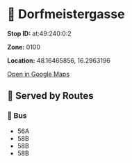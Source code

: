 # 🚉 Dorfmeistergasse


**Stop ID:** at:49:240:0:2

**Zone:** 0100

**Location:** 48.16465856, 16.2963196

[Open in Google Maps](https://www.google.com/maps?q=48.16465856,16.2963196)

## 🚆 Served by Routes

### 🚌 Bus
- 56A
- 58B
- 58B
- 58B